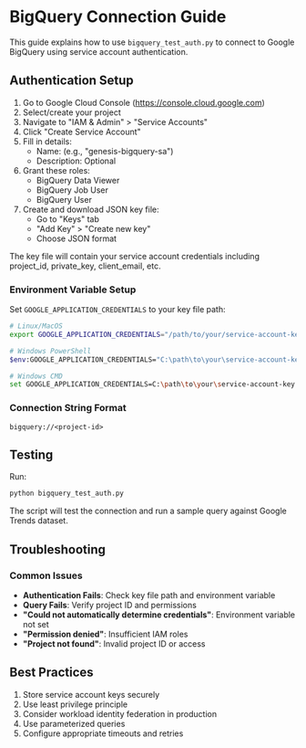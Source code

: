 # BigQuery Connection Guide

This guide explains how to use `bigquery_test_auth.py` to connect to Google BigQuery using service account authentication.

## Authentication Setup

1. Go to Google Cloud Console (https://console.cloud.google.com)
2. Select/create your project
3. Navigate to "IAM & Admin" > "Service Accounts"
4. Click "Create Service Account"
5. Fill in details:
   - Name: (e.g., "genesis-bigquery-sa")
   - Description: Optional
6. Grant these roles:
   - BigQuery Data Viewer
   - BigQuery Job User
   - BigQuery User
7. Create and download JSON key file:
   - Go to "Keys" tab
   - "Add Key" > "Create new key"
   - Choose JSON format

The key file will contain your service account credentials including project_id, private_key, client_email, etc.

### Environment Variable Setup

Set `GOOGLE_APPLICATION_CREDENTIALS` to your key file path:

```bash
# Linux/MacOS
export GOOGLE_APPLICATION_CREDENTIALS="/path/to/your/service-account-key.json"

# Windows PowerShell
$env:GOOGLE_APPLICATION_CREDENTIALS="C:\path\to\your\service-account-key.json"

# Windows CMD
set GOOGLE_APPLICATION_CREDENTIALS=C:\path\to\your\service-account-key.json
```

### Connection String Format
```
bigquery://<project-id>
```

## Testing

Run:
```bash
python bigquery_test_auth.py
```

The script will test the connection and run a sample query against Google Trends dataset.

## Troubleshooting

### Common Issues
- **Authentication Fails**: Check key file path and environment variable
- **Query Fails**: Verify project ID and permissions
- **"Could not automatically determine credentials"**: Environment variable not set
- **"Permission denied"**: Insufficient IAM roles
- **"Project not found"**: Invalid project ID or access

## Best Practices

1. Store service account keys securely
2. Use least privilege principle
3. Consider workload identity federation in production
4. Use parameterized queries
5. Configure appropriate timeouts and retries